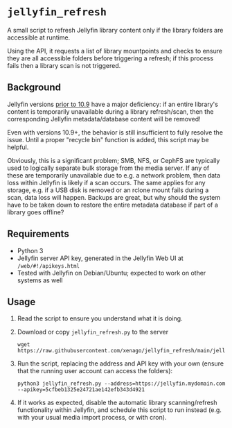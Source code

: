 # `jellyfin_refresh`

A small script to refresh Jellyfin library content only if the library folders are accessible at runtime.

Using the API, it requests a list of library mountpoints and checks to ensure they are all accessible folders before triggering a refresh; if this process fails then a library scan is not triggered.

## Background

Jellyfin versions [prior to 10.9](https://github.com/jellyfin/jellyfin/issues/1714#issuecomment-2362798558) have a major deficiency: if an entire library's content is temporarily unavailable during a library refresh/scan, then the corresponding Jellyfin metadata/database content will be removed!

Even with versions 10.9+, the behavior is still insufficient to fully resolve the issue. Until a proper "recycle bin" function is added, this script may be helpful.

Obviously, this is a significant problem; SMB, NFS, or CephFS are typically used to logically separate bulk storage from the media server. If any of these are temporarily unavailable due to e.g. a network problem, then data loss within Jellyfin is likely if a scan occurs. The same applies for any storage, e.g. if a USB disk is removed or an rclone mount fails during a scan, data loss will happen. Backups are great, but why should the system have to be taken down to restore the entire metadata database if part of a library goes offline?

## Requirements

* Python 3
* Jellyfin server API key, generated in the Jellyfin Web UI at `/web/#!/apikeys.html`
* Tested with Jellyfin on Debian/Ubuntu; expected to work on other systems as well

## Usage

1. Read the script to ensure you understand what it is doing.

2. Download or copy `jellyfin_refresh.py` to the server

       wget https://raw.githubusercontent.com/xenago/jellyfin_refresh/main/jellyfin_refresh.py

3. Run the script, replacing the address and API key with your own (ensure that the running user account can access the folders):

       python3 jellyfin_refresh.py --address=https://jellyfin.mydomain.com --apikey=5cfbeb1325e24721ae142efb343d4921

4. If it works as expected, disable the automatic library scanning/refresh functionality within Jellyfin, and schedule this script to run instead (e.g. with your usual media import process, or with cron).

